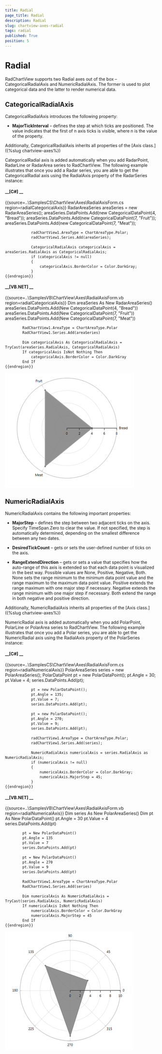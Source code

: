 ```yaml
---
title: Radial
page_title: Radial
description: Radial
slug: chartview-axes-radial
tags: radial
published: True
position: 5
---
```


# Radial



RadChartView supports two Radial axes out of the box – CategoricalRadialAxis and NumericRadialAxis. The former is used to plot categorical data and the latter to render numerical data.
      

## CategoricalRadialAxis

CategoricalRadialAxis introduces the following property:
        

* __MajorTickInterval__ – defines the step at which ticks are positioned. The value indicates that the first of n axis ticks is visible, where n is the value of the property.
            

Additionally, CategoricalRadialAxis inherits all properties of the 
          [Axis class.]({%slug chartview-axes%})

CategoricalRadial axis is added automatically when you add RadarPoint, RadarLine or RadarArea series to RadChartView. The following example illustrates that once you add a Radar series, you are able to get the CategoricalRadial axis using the RadialAxis property of the RadarSeries instance:
        

#### __[C#] __

{{source=..\SamplesCS\ChartView\Axes\RadialAxisForm.cs region=radialCategoricalAxis}}
	            RadarAreaSeries areaSeries = new RadarAreaSeries();
	            areaSeries.DataPoints.Add(new CategoricalDataPoint(4, "Bread"));
	            areaSeries.DataPoints.Add(new CategoricalDataPoint(7, "Fruit"));
	            areaSeries.DataPoints.Add(new CategoricalDataPoint(7, "Meat"));
	
	            radChartView1.AreaType = ChartAreaType.Polar;
	            radChartView1.Series.Add(areaSeries);
	
	            CategoricalRadialAxis categoricalAxis = areaSeries.RadialAxis as CategoricalRadialAxis;
	            if (categoricalAxis != null)
	            {
	                categoricalAxis.BorderColor = Color.DarkGray;
	            }
	{{endregion}}



#### __[VB.NET] __

{{source=..\SamplesVB\ChartView\Axes\RadialAxisForm.vb region=radialCategoricalAxis}}
	        Dim areaSeries As New RadarAreaSeries()
	        areaSeries.DataPoints.Add(New CategoricalDataPoint(4, "Bread"))
	        areaSeries.DataPoints.Add(New CategoricalDataPoint(7, "Fruit"))
	        areaSeries.DataPoints.Add(New CategoricalDataPoint(7, "Meat"))
	
	        RadChartView1.AreaType = ChartAreaType.Polar
	        RadChartView1.Series.Add(areaSeries)
	
	        Dim categoricalAxis As CategoricalRadialAxis = TryCast(areaSeries.RadialAxis, CategoricalRadialAxis)
	        If categoricalAxis IsNot Nothing Then
	            categoricalAxis.BorderColor = Color.DarkGray
	        End If
	{{endregion}}

![chartview-axes-radial 001](images/chartview-axes-radial001.png)

## NumericRadialAxis

NumericRadialAxis contains the following important properties:
        

* __MajorStep__  – defines the step between two adjacent ticks on the axis. Specify TimeSpan.Zero to clear the value. If not specified, the step is automatically determined, depending on the smallest difference between any two dates.
            

* __DesiredTickCount__  – gets or sets the user-defined number of ticks on the axis.
            

* __RangeExtendDirection__  – gets or sets a value that specifies how the auto-range of this axis is extended so that each data point is visualized in the best way. Possible values are None, Positive, Negative, Both. None sets the range minimum to the minimum data point value and the range maximum to the maximum data point value. Positive extends the range maximum with one major step if necessary. Negative extends the range minimum with one major step if necessary. Both extend the range in both negative and positive direction.
            

Additionally, NumericRadialAxis inherits all properties of the
          [Axis class.]({%slug chartview-axes%})

NumericRadial axis is added automatically when you add PolarPoint, PolarLine or PolarArea series to RadChartView. The following example illustrates that once you add a Polar series, you are able to get the NumericRadial axis using the RadialAxis property of the PolarSeries instance:
        

#### __[C#] __

{{source=..\SamplesCS\ChartView\Axes\RadialAxisForm.cs region=radialNumericalAxis}}
	            PolarAreaSeries series = new PolarAreaSeries();
	            PolarDataPoint pt = new PolarDataPoint();
	            pt.Angle = 30;
	            pt.Value = 4;
	            series.DataPoints.Add(pt);
	            
	            pt = new PolarDataPoint();
	            pt.Angle = 135;
	            pt.Value = 7;
	            series.DataPoints.Add(pt);
	
	            pt = new PolarDataPoint();
	            pt.Angle = 270;
	            pt.Value = 9;
	            series.DataPoints.Add(pt);
	
	            radChartView1.AreaType = ChartAreaType.Polar;
	            radChartView1.Series.Add(series);
	
	            NumericRadialAxis numericalAxis = series.RadialAxis as NumericRadialAxis;
	            if (numericalAxis != null)
	            {
	                numericalAxis.BorderColor = Color.DarkGray;
	                numericalAxis.MajorStep = 45;
	            }
	{{endregion}}



#### __[VB.NET] __

{{source=..\SamplesVB\ChartView\Axes\RadialAxisForm.vb region=radialNumericalAxis}}
	        Dim series As New PolarAreaSeries()
	        Dim pt As New PolarDataPoint()
	        pt.Angle = 30
	        pt.Value = 4
	        series.DataPoints.Add(pt)
	
	        pt = New PolarDataPoint()
	        pt.Angle = 135
	        pt.Value = 7
	        series.DataPoints.Add(pt)
	
	        pt = New PolarDataPoint()
	        pt.Angle = 270
	        pt.Value = 9
	        series.DataPoints.Add(pt)
	
	        RadChartView1.AreaType = ChartAreaType.Polar
	        RadChartView1.Series.Add(series)
	
	        Dim numericalAxis As NumericRadialAxis = TryCast(series.RadialAxis, NumericRadialAxis)
	        If numericalAxis IsNot Nothing Then
	            numericalAxis.BorderColor = Color.DarkGray
	            numericalAxis.MajorStep = 45
	        End If
	{{endregion}}

![chartview-axes-radial 002](images/chartview-axes-radial002.png)
